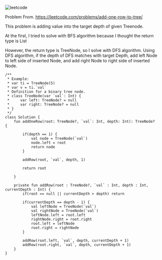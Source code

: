 ![leetcode](https://user-images.githubusercontent.com/77060863/193985528-3a14c638-8b12-4151-a80f-2ea8689e85ba.PNG)

Problem From.
https://leetcode.com/problems/add-one-row-to-tree/

This problem is adding value into the target depth of given Treenode.

At the first, I tried to solve with BFS algorithm because I thought the return type is List<Int>
  
However, the return type is TreeNode, so I solve with DFS algorithm. Using DFS algorithm, if the depth of DFS matches with target Depth, 
  add left Node to left side of inserted Node, and add right Node to right side of inserted Node.
  
```
/**
 * Example:
 * var ti = TreeNode(5)
 * var v = ti.`val`
 * Definition for a binary tree node.
 * class TreeNode(var `val`: Int) {
 *     var left: TreeNode? = null
 *     var right: TreeNode? = null
 * }
 */
class Solution {
    fun addOneRow(root: TreeNode?, `val`: Int, depth: Int): TreeNode? {
        
        if(depth == 1) {
            val node = TreeNode(`val`)
            node.left = root
            return node
        }
        
        addRow(root, `val`, depth, 1)
        
        return root
        
    }
    
    private fun addRow(root : TreeNode?, `val` : Int, depth : Int, currentDepth : Int) {
        if(root == null || currentDepth > depth) return
        
        if(currentDepth == depth - 1) {
            val leftNode = TreeNode(`val`)
            val rightNode = TreeNode(`val`)
            leftNode.left = root.left
            rightNode.right = root.right
            root.left = leftNode
            root.right = rightNode
        }
        
        addRow(root.left, `val`, depth, currentDepth + 1)
        addRow(root.right, `val`, depth, currentDepth + 1)
    }
}
```

